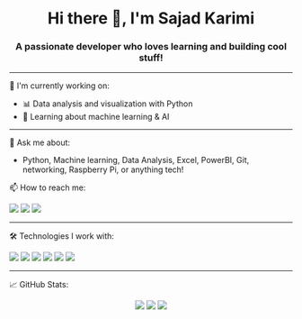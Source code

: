 <h1 align="center">Hi there 👋, I'm Sajad Karimi</h1>
<h3 align="center">A passionate developer who loves learning and building cool stuff!</h3>

---

🌱 I'm currently working on:
- 📊 Data analysis and visualization with Python
- 🤖 Learning about machine learning & AI

---

💬 Ask me about:
- Python, Machine learning, Data Analysis, Excel, PowerBI, Git, networking, Raspberry Pi, or anything tech!

📫 How to reach me:
<p align="left">
  <a href="mailto:sajad.ssthm.k@gmail.com"><img src="https://img.shields.io/badge/Email-D14836?style=flat&logo=gmail&logoColor=white" /></a>
  <a href="https://www.linkedin.com/in/sajad-karimi-654483257" target="_blank"><img src="https://img.shields.io/badge/LinkedIn-0A66C2?style=flat&logo=linkedin&logoColor=white"/></a>
  <a href="https://t.me/sajadkarimi00" target="_blank"><img src="https://img.shields.io/badge/Telegram-26A5E4?style=flat&logo=telegram&logoColor=white"/></a>
</p>

---

🛠 Technologies I work with:
<p align="left">
  <img src="https://img.shields.io/badge/Python-3670A0?style=flat&logo=python&logoColor=white"/>
  <img src="https://img.shields.io/badge/Linux-FCC624?style=flat&logo=linux&logoColor=black"/>
  <img src="https://img.shields.io/badge/Scapy-FFCC00?style=flat&logoColor=black"/>
  <img src="https://img.shields.io/badge/Pandas-150458?style=flat&logo=pandas&logoColor=white"/>
  <img src="https://img.shields.io/badge/Numpy-013243?style=flat&logo=numpy&logoColor=white"/>
  <img src="https://img.shields.io/badge/Matplotlib-11557C?style=flat&logo=plotly&logoColor=white"/>
</p>

---

📈 GitHub Stats:
<p align="center">
  <img src="https://github-readme-stats.vercel.app/api?username=sajadkarimii&show_icons=true&theme=radical" />
  <img src="https://github-readme-streak-stats.herokuapp.com/?user=sajadkarimii&theme=radical" />
  <img src="https://github-readme-stats.vercel.app/api/top-langs/?username=sajadkarimii&layout=compact&theme=radical" />
</p>
